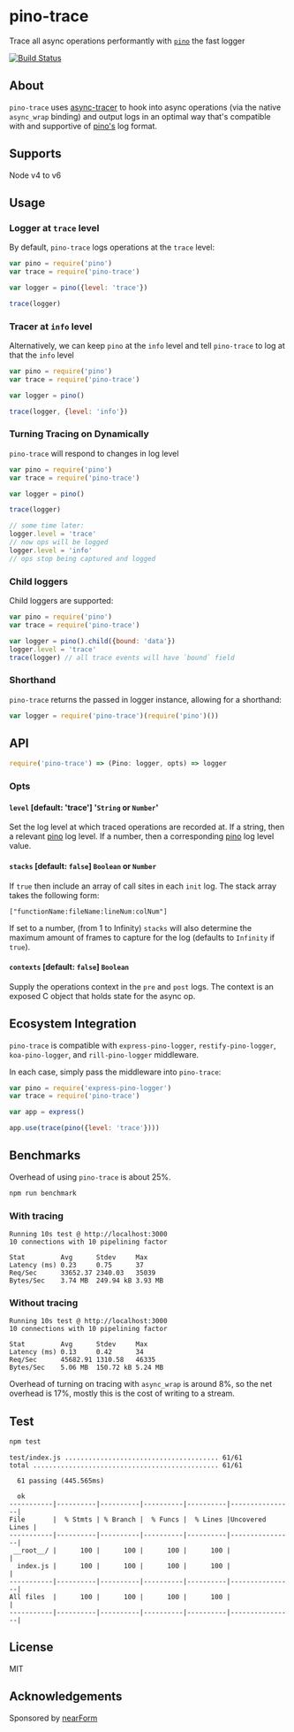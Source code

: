 # pino-trace

Trace all async operations performantly with [`pino`](http://npm.im/pino) the fast logger

[![Build Status](https://travis-ci.org/davidmarkclements/pino-trace.svg)](https://travis-ci.org/davidmarkclements/pino-trace)

## About

`pino-trace` uses [async-tracer](http://npm.im/async-tracer) to hook into async operations (via the native `async_wrap` binding) and output logs in an optimal way that's compatible
with and supportive of [pino's](http://npm.im/pino) log format.

## Supports

Node v4 to v6

## Usage

### Logger at `trace` level

By default, `pino-trace` logs operations at the `trace` level:

```js
var pino = require('pino')
var trace = require('pino-trace')

var logger = pino({level: 'trace'})

trace(logger)
```

### Tracer at `info` level

Alternatively, we can keep `pino` at the `info` level and tell `pino-trace` to log at that the `info` level 

```js
var pino = require('pino')
var trace = require('pino-trace')

var logger = pino()

trace(logger, {level: 'info'})
```

### Turning Tracing on Dynamically

`pino-trace` will respond to changes in log level

```js
var pino = require('pino')
var trace = require('pino-trace')

var logger = pino()

trace(logger)

// some time later:
logger.level = 'trace'
// now ops will be logged
logger.level = 'info'
// ops stop being captured and logged
```

### Child loggers

Child loggers are supported:

```js
var pino = require('pino')
var trace = require('pino-trace')

var logger = pino().child({bound: 'data'})
logger.level = 'trace'
trace(logger) // all trace events will have `bound` field
```

### Shorthand

`pino-trace` returns the passed in logger instance, allowing for a shorthand:

```js
var logger = require('pino-trace')(require('pino')())
```

## API

```js
require('pino-trace') => (Pino: logger, opts) => logger
```

### Opts

#### `level` [default: 'trace'] '`String` or `Number`'

Set the log level at which traced operations are recorded at. 
If a string, then a relevant [pino](http://npm.im/pino) log level. If a number, then a corresponding [pino](http://npm.im/pino) log level value.


#### `stacks` [default: `false`] `Boolean` or `Number`

If `true` then include an array of call sites in
each `init` log. The stack array takes the following form:

```
["functionName:fileName:lineNum:colNum"]
```

If set to a number, (from 1 to Infinity) `stacks` will also
determine the maximum amount of frames to capture for the log (defaults to `Infinity` if `true`). 

#### `contexts` [default: `false`] `Boolean`

Supply the operations context in the `pre` and `post` logs. 
The context is an exposed C object that holds state for the async op.

## Ecosystem Integration

`pino-trace` is compatible with `express-pino-logger`, `restify-pino-logger`, `koa-pino-logger`, and `rill-pino-logger` middleware.

In each case, simply pass the middleware into `pino-trace`:

```js
var pino = require('express-pino-logger')
var trace = require('pino-trace')

var app = express()

app.use(trace(pino({level: 'trace'})))
```

## Benchmarks

Overhead of using `pino-trace` is about 25%.

```sh
npm run benchmark
```

### With tracing

```
Running 10s test @ http://localhost:3000
10 connections with 10 pipelining factor

Stat         Avg      Stdev     Max
Latency (ms) 0.23     0.75      37
Req/Sec      33652.37 2340.03   35039
Bytes/Sec    3.74 MB  249.94 kB 3.93 MB
```

### Without tracing

```
Running 10s test @ http://localhost:3000
10 connections with 10 pipelining factor

Stat         Avg      Stdev     Max
Latency (ms) 0.13     0.42      34
Req/Sec      45682.91 1310.58   46335
Bytes/Sec    5.06 MB  150.72 kB 5.24 MB
```

Overhead of turning on tracing with `async_wrap`
is around 8%, so the net overhead is 17%, mostly
this is the cost of writing to a stream.


## Test

```sh
npm test
```

```
test/index.js ....................................... 61/61
total ............................................... 61/61

  61 passing (445.565ms)

  ok
-----------|----------|----------|----------|----------|----------------|
File       |  % Stmts | % Branch |  % Funcs |  % Lines |Uncovered Lines |
-----------|----------|----------|----------|----------|----------------|
 __root__/ |      100 |      100 |      100 |      100 |                |
  index.js |      100 |      100 |      100 |      100 |                |
-----------|----------|----------|----------|----------|----------------|
All files  |      100 |      100 |      100 |      100 |                |
-----------|----------|----------|----------|----------|----------------|
```

## License

MIT

## Acknowledgements

Sponsored by [nearForm](http://nearform.com)